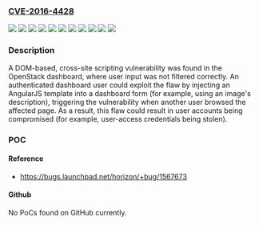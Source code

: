 ### [CVE-2016-4428](https://cve.mitre.org/cgi-bin/cvename.cgi?name=CVE-2016-4428)
![](https://img.shields.io/static/v1?label=Product&message=Red%20Hat%20Enterprise%20Linux%20OpenStack%20Platform%205.0%20(Icehouse)%20for%20RHEL%206&color=blue)
![](https://img.shields.io/static/v1?label=Product&message=Red%20Hat%20Enterprise%20Linux%20OpenStack%20Platform%205.0%20(Icehouse)%20for%20RHEL%207&color=blue)
![](https://img.shields.io/static/v1?label=Product&message=Red%20Hat%20Enterprise%20Linux%20OpenStack%20Platform%206.0%20(Juno)%20for%20RHEL%207&color=blue)
![](https://img.shields.io/static/v1?label=Product&message=Red%20Hat%20Enterprise%20Linux%20OpenStack%20Platform%207.0%20(Kilo)%20for%20RHEL%207&color=blue)
![](https://img.shields.io/static/v1?label=Product&message=Red%20Hat%20OpenStack%20Platform%208.0%20(Liberty)&color=blue)
![](https://img.shields.io/static/v1?label=Version&message=!%200%3A2014.1.5-4.el6ost%20&color=brighgreen)
![](https://img.shields.io/static/v1?label=Version&message=!%200%3A2014.1.5-4.el7ost%20&color=brighgreen)
![](https://img.shields.io/static/v1?label=Version&message=!%200%3A2014.2.3-9.el7ost%20&color=brighgreen)
![](https://img.shields.io/static/v1?label=Version&message=!%200%3A2015.1.4-1.el7ost%20&color=brighgreen)
![](https://img.shields.io/static/v1?label=Version&message=!%201%3A8.0.1-4.el7ost%20&color=brighgreen)
![](https://img.shields.io/static/v1?label=Vulnerability&message=Improper%20Neutralization%20of%20Input%20During%20Web%20Page%20Generation%20('Cross-site%20Scripting')&color=brighgreen)

### Description

A DOM-based, cross-site scripting vulnerability was found in the OpenStack dashboard, where user input was not filtered correctly. An authenticated dashboard user could exploit the flaw by injecting an AngularJS template into a dashboard form (for example, using an image's description), triggering the vulnerability when another user browsed the affected page. As a result, this flaw could result in user accounts being compromised (for example, user-access credentials being stolen).

### POC

#### Reference
- https://bugs.launchpad.net/horizon/+bug/1567673

#### Github
No PoCs found on GitHub currently.

